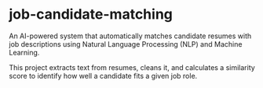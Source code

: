 # job-candidate-matching  
An AI-powered system that automatically matches candidate resumes with job descriptions using Natural Language Processing (NLP) and Machine Learning.

This project extracts text from resumes, cleans it, and calculates a similarity score to identify how well a candidate fits a given job role.
